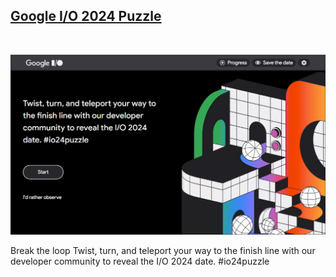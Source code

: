 ## [Google I/O 2024 Puzzle](https://io.google/2024/puzzle/)

<br>

![puzzle](io-puzzle-2024.png)

Break
the loop
Twist, turn, and teleport your way to the finish line with our developer community to reveal the I/O 2024 date. #io24puzzle